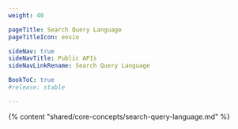 ```yaml
---
weight: 40

pageTitle: Search Query Language
pageTitleIcon: eosio

sideNav: true
sideNavTitle: Public APIs
sideNavLinkRename: Search Query Language

BookToC: true
#release: stable

---
```


{% content "shared/core-concepts/search-query-language.md" %}
